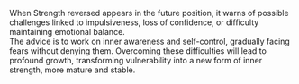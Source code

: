 When Strength reversed appears in the future position, it warns of possible challenges linked to impulsiveness, loss of confidence, or difficulty maintaining emotional balance.  
The advice is to work on inner awareness and self-control, gradually facing fears without denying them. Overcoming these difficulties will lead to profound growth, transforming vulnerability into a new form of inner strength, more mature and stable.
